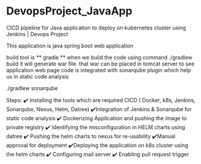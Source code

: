 # DevopsProject_JavaApp
CICD pipeline for Java application to deploy on kubernetes cluster using Jenkins | Devops Project

This application is java spring boot web application

build tool is ** gradle **
when we build the code using command ./gradlew build  it will generate war file. that war can be placed in tomcat server to see application web page
code is integrated with sonarqube plugin which help us in static code analysis

./gradlew sonarqube



Steps:
✔️ Installing the tools which are required CICD ( Docker, k8s, Jenkins, Sonarqube, Nexus, Helm, Datree)
✔️Integration of Jenkins & Sonarqube for static code analysis 
✔️ Dockerizing Application and pushing the image to private registry 
✔️ Identifying the misconfiguration  in HELM charts using datree
✔️ Pushing the helm charts to nexus for re-usability 
✔️Manual approval for deployment 
✔️Deploying the application on k8s cluster using the helm charts 
✔️ Configuring mail server 
✔️ Enabling  pull request trigger 
